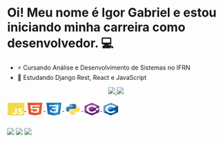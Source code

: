 # Oi! Meu nome é Igor Gabriel e estou iniciando minha carreira como desenvolvedor. 💻

- ⚡️ Cursando Análise e Desenvolvimento de Sistemas no IFRN
- 🚀 Estudando Django Rest, React e JavaScript

<div align="center" style="display: inline_block">
  <a href="https://github.com/igorrgabr">
  <img height="165em" src="https://github-readme-stats.vercel.app/api?username=igorrgabr&show_icons=true&theme=synthwave&include_all_commits=true&count_private=true"/>
  <img height="165em" src="https://github-readme-stats.vercel.app/api/top-langs/?username=igorrgabr&layout=compact&langs_count=7&theme=synthwave"/>
</div>

<div style="display: inline_block"><br>
  <img align="center" alt="IGORJS" height="30" width="40" src="https://raw.githubusercontent.com/devicons/devicon/master/icons/javascript/javascript-plain.svg">
  <img align="center" alt="IGORHTML" height="30" width="40" src="https://raw.githubusercontent.com/devicons/devicon/master/icons/html5/html5-original.svg">
  <img align="center" alt="IGORCSS" height="30" width="40" src="https://raw.githubusercontent.com/devicons/devicon/master/icons/css3/css3-original.svg">
  <img align="center" alt="IGORPython" height="30" width="40" src="https://raw.githubusercontent.com/devicons/devicon/master/icons/python/python-original.svg">
  <img align="center" alt="IGORCSHARP" height="30" width="40" src="https://raw.githubusercontent.com/devicons/devicon/1119b9f84c0290e0f0b38982099a2bd027a48bf1/icons/csharp/csharp-original.svg">
  <img align="center" alt="IGORC" height="30" width="40" src="https://raw.githubusercontent.com/devicons/devicon/1119b9f84c0290e0f0b38982099a2bd027a48bf1/icons/c/c-original.svg">
</div>
  
  ##
 
<div> 
  <a href="https://www.instagram.com/igorrgabr/" target="_blank"><img src="https://img.shields.io/badge/-Instagram-%23E4405F?style=for-the-badge&logo=instagram&logoColor=white" target="_blank"></a>
  <a href="mailto:igorgabrield18@gmail.com" target="_blank"><img src="https://img.shields.io/badge/-Gmail-%23333?style=for-the-badge&logo=gmail&logoColor=white" target="_blank"></a>
  <a href="https://www.linkedin.com/in/igorrgabr/" target="_blank"><img src="https://img.shields.io/badge/-LinkedIn-%230077B5?style=for-the-badge&logo=linkedin&logoColor=white" target="_blank"></a> 
</div>
